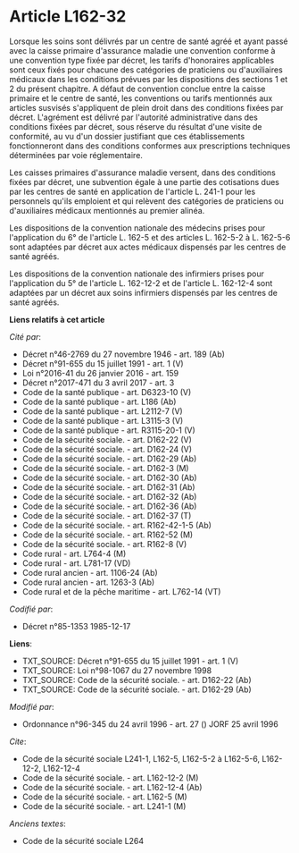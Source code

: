 # Article L162-32

Lorsque les soins sont délivrés par un centre de santé agréé et ayant passé avec la caisse primaire d'assurance maladie une
convention conforme à une convention type fixée par décret, les tarifs d'honoraires applicables sont ceux fixés pour chacune
des catégories de praticiens ou d'auxiliaires médicaux dans les conditions prévues par les dispositions des sections 1 et 2
du présent chapitre. A défaut de convention conclue entre la caisse primaire et le centre de santé, les conventions ou tarifs
mentionnés aux articles susvisés s'appliquent de plein droit dans des conditions fixées par décret. L'agrément est délivré
par l'autorité administrative dans des conditions fixées par décret, sous réserve du résultat d'une visite de conformité, au
vu d'un dossier justifiant que ces établissements fonctionneront dans des conditions conformes aux prescriptions techniques
déterminées par voie réglementaire.

Les caisses primaires d'assurance maladie versent, dans des conditions fixées par décret, une subvention égale à une partie
des cotisations dues par les centres de santé en application de l'article L. 241-1 pour les personnels qu'ils emploient et
qui relèvent des catégories de praticiens ou d'auxiliaires médicaux mentionnés au premier alinéa.

Les dispositions de la convention nationale des médecins prises pour l'application du 6° de l'article L. 162-5 et des
articles L. 162-5-2 à L. 162-5-6 sont adaptées par décret aux actes médicaux dispensés par les centres de santé agréés.

Les dispositions de la convention nationale des infirmiers prises pour l'application du 5° de l'article L. 162-12-2 et de
l'article L. 162-12-4 sont adaptées par un décret aux soins infirmiers dispensés par les centres de santé agréés.

**Liens relatifs à cet article**

_Cité par_:

  - Décret n°46-2769 du 27 novembre 1946 - art. 189 (Ab)
  - Décret n°91-655 du 15 juillet 1991 - art. 1 (V)
  - Loi n°2016-41 du 26 janvier 2016 - art. 159
  - Décret n°2017-471 du 3 avril 2017 - art. 3
  - Code de la santé publique - art. D6323-10 (V)
  - Code de la santé publique - art. L186 (Ab)
  - Code de la santé publique - art. L2112-7 (V)
  - Code de la santé publique - art. L3115-3 (V)
  - Code de la santé publique - art. R3115-20-1 (V)
  - Code de la sécurité sociale. - art. D162-22 (V)
  - Code de la sécurité sociale. - art. D162-24 (V)
  - Code de la sécurité sociale. - art. D162-29 (Ab)
  - Code de la sécurité sociale. - art. D162-3 (M)
  - Code de la sécurité sociale. - art. D162-30 (Ab)
  - Code de la sécurité sociale. - art. D162-31 (Ab)
  - Code de la sécurité sociale. - art. D162-32 (Ab)
  - Code de la sécurité sociale. - art. D162-36 (Ab)
  - Code de la sécurité sociale. - art. D162-37 (T)
  - Code de la sécurité sociale. - art. R162-42-1-5 (Ab)
  - Code de la sécurité sociale. - art. R162-52 (M)
  - Code de la sécurité sociale. - art. R162-8 (V)
  - Code rural - art. L764-4 (M)
  - Code rural - art. L781-17 (VD)
  - Code rural ancien - art. 1106-24 (Ab)
  - Code rural ancien - art. 1263-3 (Ab)
  - Code rural et de la pêche maritime - art. L762-14 (VT)

_Codifié par_:

  - Décret n°85-1353 1985-12-17

**Liens**:

  - TXT_SOURCE: Décret n°91-655 du 15 juillet 1991 - art. 1 (V)
  - TXT_SOURCE: Loi n°98-1067 du 27 novembre 1998
  - TXT_SOURCE: Code de la sécurité sociale. - art. D162-22 (Ab)
  - TXT_SOURCE: Code de la sécurité sociale. - art. D162-29 (Ab)

_Modifié par_:

  - Ordonnance n°96-345 du 24 avril 1996 - art. 27 () JORF 25 avril 1996

_Cite_:

  - Code de la sécurité sociale L241-1, L162-5, L162-5-2 à L162-5-6, L162-12-2, L162-12-4
  - Code de la sécurité sociale. - art. L162-12-2 (M)
  - Code de la sécurité sociale. - art. L162-12-4 (Ab)
  - Code de la sécurité sociale. - art. L162-5 (M)
  - Code de la sécurité sociale. - art. L241-1 (M)

_Anciens textes_:

  - Code de la sécurité sociale L264
